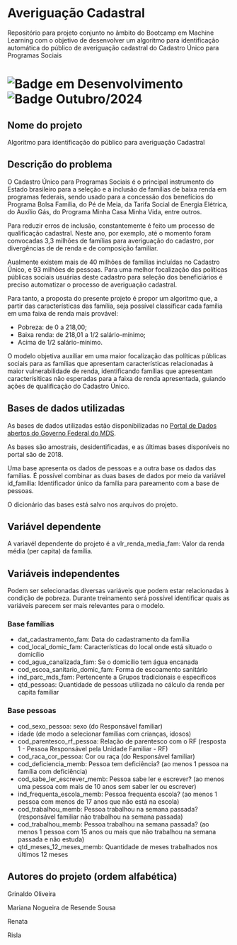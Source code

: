 # Averiguação Cadastral
Repositório para projeto conjunto no âmbito do Bootcamp em Machine Learning com o objetivo de desenvolver um algoritmo para identificação automática do público de averiguação cadastral do Cadastro Único para Programas Sociais

# ![Badge em Desenvolvimento](http://img.shields.io/static/v1?label=STATUS&message=EM_DESENVOLVIMENTO&color=GREEN&style=for-the-badge) ![Badge Outubro/2024](http://img.shields.io/static/v1?label=DATA&message=Outubro/2024&color=blue&style=for-the-badge)

## Nome do projeto
Algoritmo para identificação do público para averiguação Cadastral

## Descrição do problema 
O Cadastro Único para Programas Sociais é o principal instrumento do Estado brasileiro para a seleção e a inclusão de famílias de baixa renda em programas federais, sendo usado para a concessão dos benefícios do Programa Bolsa Família, do Pé de Meia, da Tarifa Social de Energia Elétrica, do Auxílio Gás, do Programa Minha Casa Minha Vida, entre outros. 

Para reduzir erros de inclusão, constantemente é feito um processo de qualificação cadastral. Neste ano, por exemplo, até o momento foram convocadas 3,3 milhões de famílias para averiguação do cadastro, por divergências de de renda e de composição familiar.

Aualmente existem mais de 40 milhões de famílias incluídas no Cadastro Único, e 93 milhões de pessoas. Para uma melhor focalização das políticas públicas sociais usuárias deste cadastro para seleção dos beneficiários é preciso automatizar o processo de averiguação cadastral.

Para tanto, a proposta do presente projeto é propor um algoritmo que, a partir das características das família, seja possível classificar cada família em uma faixa de renda mais provável:
* Pobreza: de 0 a 218,00;
* Baixa renda: de 218,01 a 1/2 salário-mínimo;
* Acima de 1/2 salário-mínimo.
  
O modelo objetiva auxiliar em uma maior focalização das políticas públicas sociais para as famílias que apresentam características relacionadas à maior vulnerabilidade de renda, identificando famílias que apresentam caracterísiticas não esperadas para a faixa de renda apresentada, guiando ações de qualificação do Cadastro Único.

## Bases de dados utilizadas
As bases de dados utilizadas estão disponibilizadas no <a href="https://dados.gov.br/dados/conjuntos-dados/microdados-amostrais-do-cadastro-unico)">Portal de Dados abertos do Governo Federal do MDS</a>.

As bases são amostrais, desidentificadas, e as últimas bases disponíveis no portal são de 2018.

Uma base apresenta os dados de pessoas e a outra base os dados das famílias. É possível combinar as duas bases de dados por meio da variável id_familia: Identificador único da família para pareamento com a base de pessoas.

O dicionário das bases está salvo nos arquivos do projeto.

## Variável dependente
A variavél dependente do projeto é a vlr_renda_media_fam: Valor da renda média (per capita) da família.

## Variáveis independentes
Podem ser selecionadas diversas variáveis que podem estar relacionadas à condição de pobreza. Durante treinamento será possível identificar quais as variáveis parecem ser mais relevantes para o modelo.

### Base famílias

* dat_cadastramento_fam: Data do cadastramento da família
* cod_local_domic_fam: Características do local onde está situado o domicílio
* cod_agua_canalizada_fam: Se o domicílio tem água encanada
* cod_escoa_sanitario_domic_fam: Forma de escoamento sanitário
* ind_parc_mds_fam: Pertencente a Grupos tradicionais e específicos
* qtd_pessoas: Quantidade de pessoas utilizada no cálculo da renda per capita familiar

### Base pessoas

* cod_sexo_pessoa: sexo (do Responsável familiar)
* idade (de modo a selecionar famílias com crianças, idosos)
* cod_parentesco_rf_pessoa: Relação de parentesco com o RF (resposta 1 -  Pessoa Responsável pela Unidade Familiar - RF)
* cod_raca_cor_pessoa: Cor ou raça (do Responsável familiar)
* cod_deficiencia_memb: Pessoa tem deficiência? (ao menos 1 pessoa na família com deficiência)
* cod_sabe_ler_escrever_memb: Pessoa sabe ler e escrever? (ao menos uma pessoa com mais de 10 anos sem saber ler ou escrever)
* ind_frequenta_escola_memb: Pessoa frequenta escola? (ao menos 1 pessoa com menos de 17 anos que não está na escola)
* cod_trabalhou_memb: Pessoa trabalhou na semana passada? (responsável familiar não trabalhou na semana passada)
* cod_trabalhou_memb: Pessoa trabalhou na semana passada? (ao menos 1 pessoa com 15 anos ou mais que não trabalhou na semana passada e não estuda)
* qtd_meses_12_meses_memb: Quantidade de meses trabalhados nos últimos 12 meses

## Autores do projeto (ordem alfabética)
Grinaldo Oliveira

Mariana Nogueira de Resende Sousa

Renata

Risla

